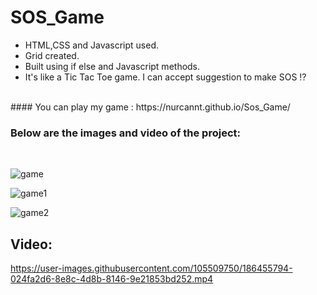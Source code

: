 # SOS_Game

* HTML,CSS and Javascript used. 
* Grid created. 
* Built using if else and Javascript methods.
* It's like a Tic Tac Toe game. I can accept suggestion to make SOS ⁉
<br>
#### You can play my game : https://nurcannt.github.io/Sos_Game/



### Below are the images and video of the project:
 <br>
 
![game](https://user-images.githubusercontent.com/105509750/186454555-5c055007-92b2-4eea-b1b1-2878044e5be1.png)
<br>

![game1](https://user-images.githubusercontent.com/105509750/186454817-973ed094-badb-4b98-b658-a4bff77aba3f.png)
<br>

![game2](https://user-images.githubusercontent.com/105509750/186454887-fc0c9274-3b6e-4118-9b52-44f660571f57.png)
<br>
## Video:


https://user-images.githubusercontent.com/105509750/186455794-024fa2d6-8e8c-4d8b-8146-9e21853bd252.mp4

